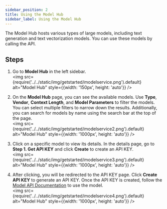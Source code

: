 ```yaml
---
sidebar_position: 2
title: Using the Model Hub
sidebar_label: Using the Model Hub
---
```


The Model Hub hosts various types of large models, including text generation and text vectorization models. You can use these models by calling the API.

## Steps

1. Go to **Model Hub** in the left sidebar.  
   <img src={require('../../static/img/getstarted/modelservice.png').default} alt="Model Hub" style={{width: '150px', height: 'auto'}} />

2. On the **Model Hub** page, you can see the available models. Use **Type**, **Vendor**, **Context Length**, and **Model Parameters** to filter the models. You can select multiple filters to narrow down the results. Additionally, you can search for models by name using the search bar at the top of the page.  
   <img src={require('../../static/img/getstarted/modelservice2.png').default} alt="Model Hub" style={{width: '1000px', height: 'auto'}} />

3. Click on a specific model to view its details. In the details page, go to **Step 1. Get API KEY** and click **Create** to create an API KEY.  
   <img src={require('../../static/img/getstarted/modelservice3.png').default} alt="Model Hub" style={{width: '1000px', height: 'auto'}} />

4. After clicking, you will be redirected to the API KEY page. Click **Create API KEY** to generate an API KEY. Once the API KEY is created, follow the [Model API Documentation](/APIDocs/model-api/overview) to use the model.  
   <img src={require('../../static/img/getstarted/modelservice4.png').default} alt="Model Hub" style={{width: '1000px', height: 'auto'}} />
